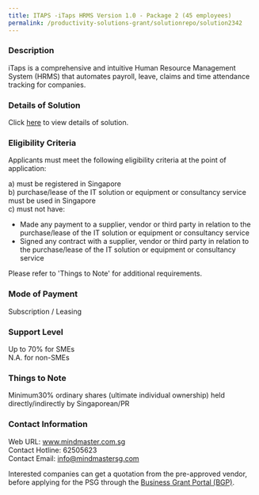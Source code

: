```yaml
---
title: ITAPS -iTaps HRMS Version 1.0 - Package 2 (45 employees)
permalink: /productivity-solutions-grant/solutionrepo/solution2342
---
```


### Description

iTaps is a comprehensive and intuitive Human Resource Management System (HRMS) that automates payroll, leave, claims and time attendance tracking for companies.

### Details of Solution

Click <a href='https://www.gobusiness.gov.sg/images/psg/Mind_Master_20200586_Desensitised_Annex_3_Part_2.pdf' target='_blank' rel='noopener'>here</a> to view details of solution.

### Eligibility Criteria

Applicants must meet the following eligibility criteria at the point of application:

a) must be registered in Singapore <br>
b) purchase/lease of the IT solution or equipment or consultancy service must be used in Singapore <br>
c) must not have:
- Made any payment to a supplier, vendor or third party in relation to the purchase/lease of the IT solution or equipment or consultancy service
- Signed any contract with a supplier, vendor or third party in relation to the purchase/lease of the IT solution or equipment or consultancy service

Please refer to 'Things to Note' for additional requirements.

### Mode of Payment
Subscription / Leasing

### Support Level
Up to 70% for SMEs <br>
N.A. for non-SMEs

### Things to Note
Minimum30% ordinary shares (ultimate individual ownership) held directly/indirectly by Singaporean/PR

### Contact Information
Web URL: www.mindmaster.com.sg <br>Contact Hotline: 62505623 <br>Contact Email: info@mindmastersg.com <br>

Interested companies can get a quotation from the pre-approved vendor, before applying for the PSG through the <a target='_blank' rel='noopener' href='https://www.businessgrants.gov.sg/'>Business Grant Portal (BGP)</a>.
